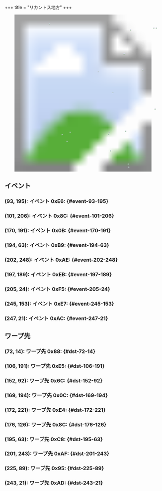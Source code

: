 +++
title = "リカントス地方"
+++

<!-- SVG {{{ -->
<svg width="1536" height="1536" viewbox="0 0 2048 2048">
<defs>
<image id="svg-asset-bg" width="2048" height="2048" href="map-05.webp" />
<image id="svg-asset-event" width="16" height="16" href="icon-event.png" />
<image id="svg-asset-destination" width="16" height="16" href="icon-destination.png" />
</defs>
<use href="#svg-asset-bg" x="0" y="0"></use>
<a href="#event-93-195">
<use href="#svg-asset-event" x="744" y="1560"><title>(93, 195): イベント 0xE6</title></use>
</a>
<a href="#event-101-206">
<use href="#svg-asset-event" x="808" y="1648"><title>(101, 206): イベント 0x8C</title></use>
</a>
<a href="#event-170-191">
<use href="#svg-asset-event" x="1360" y="1528"><title>(170, 191): イベント 0x0B</title></use>
</a>
<a href="#event-194-63">
<use href="#svg-asset-event" x="1552" y="504"><title>(194, 63): イベント 0xB9</title></use>
</a>
<a href="#event-202-248">
<use href="#svg-asset-event" x="1616" y="1984"><title>(202, 248): イベント 0xAE</title></use>
</a>
<a href="#event-197-189">
<use href="#svg-asset-event" x="1576" y="1512"><title>(197, 189): イベント 0xEB</title></use>
</a>
<a href="#event-205-24">
<use href="#svg-asset-event" x="1640" y="192"><title>(205, 24): イベント 0xF5</title></use>
</a>
<a href="#event-245-153">
<use href="#svg-asset-event" x="1960" y="1224"><title>(245, 153): イベント 0xE7</title></use>
</a>
<a href="#event-247-21">
<use href="#svg-asset-event" x="1976" y="168"><title>(247, 21): イベント 0xAC</title></use>
</a>
<a href="#dst-169-194">
<use href="#svg-asset-destination" x="1352" y="1552"><title>(169, 194): ワープ先 0x0C</title></use>
</a>
<a href="#dst-152-92">
<use href="#svg-asset-destination" x="1216" y="736"><title>(152, 92): ワープ先 0x6C</title></use>
</a>
<a href="#dst-72-14">
<use href="#svg-asset-destination" x="576" y="112"><title>(72, 14): ワープ先 0x88</title></use>
</a>
<a href="#dst-176-126">
<use href="#svg-asset-destination" x="1408" y="1008"><title>(176, 126): ワープ先 0x8C</title></use>
</a>
<a href="#dst-225-89">
<use href="#svg-asset-destination" x="1800" y="712"><title>(225, 89): ワープ先 0x95</title></use>
</a>
<a href="#dst-243-21">
<use href="#svg-asset-destination" x="1944" y="168"><title>(243, 21): ワープ先 0xAD</title></use>
</a>
<a href="#dst-201-243">
<use href="#svg-asset-destination" x="1608" y="1944"><title>(201, 243): ワープ先 0xAF</title></use>
</a>
<a href="#dst-195-63">
<use href="#svg-asset-destination" x="1560" y="504"><title>(195, 63): ワープ先 0xC8</title></use>
</a>
<a href="#dst-172-221">
<use href="#svg-asset-destination" x="1376" y="1768"><title>(172, 221): ワープ先 0xE4</title></use>
</a>
<a href="#dst-106-191">
<use href="#svg-asset-destination" x="848" y="1528"><title>(106, 191): ワープ先 0xE5</title></use>
</a>
</svg>
<!-- }}} -->


## イベント

### (93, 195): イベント 0xE6:  {#event-93-195}

### (101, 206): イベント 0x8C:  {#event-101-206}

### (170, 191): イベント 0x0B:  {#event-170-191}

### (194, 63): イベント 0xB9:  {#event-194-63}

### (202, 248): イベント 0xAE:  {#event-202-248}

### (197, 189): イベント 0xEB:  {#event-197-189}

### (205, 24): イベント 0xF5:  {#event-205-24}

### (245, 153): イベント 0xE7:  {#event-245-153}

### (247, 21): イベント 0xAC:  {#event-247-21}


## ワープ先

### (72, 14): ワープ先 0x88:  {#dst-72-14}

### (106, 191): ワープ先 0xE5:  {#dst-106-191}

### (152, 92): ワープ先 0x6C:  {#dst-152-92}

### (169, 194): ワープ先 0x0C:  {#dst-169-194}

### (172, 221): ワープ先 0xE4:  {#dst-172-221}

### (176, 126): ワープ先 0x8C:  {#dst-176-126}

### (195, 63): ワープ先 0xC8:  {#dst-195-63}

### (201, 243): ワープ先 0xAF:  {#dst-201-243}

### (225, 89): ワープ先 0x95:  {#dst-225-89}

### (243, 21): ワープ先 0xAD:  {#dst-243-21}


